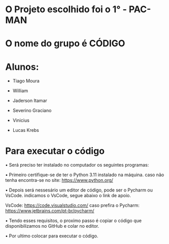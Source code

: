 # O Projeto escolhido foi o 1° - PAC-MAN

# O nome do grupo é CÓDIGO

# Alunos:
- Tiago Moura

- William

- Jaderson Itamar

- Severino Graciano

- Vinicius

- Lucas Krebs


# Para executar o código
• Será preciso ter instalado no computador os seguintes programas:

• Primeiro certifique-se de ter o Python 3.11 instalado na máquina.
caso não tenha encontra-se no site: https://www.python.org/

• Depois será nessesário um editor de código, pode ser o Pycharm ou VsCode. indicamos o VsCode, segue abaixo o link de apoio.

VsCode: https://code.visualstudio.com/ caso prefira o Pycharm: https://www.jetbrains.com/pt-br/pycharm/

• Tendo esses requisitos, o proxímo passo é copiar o código que disponibilizamos no GitHub e colar no editor.

• Por ultimo colocar para executar o código.
